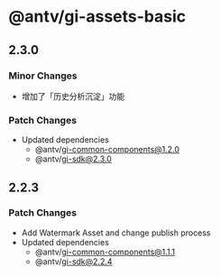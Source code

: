 # @antv/gi-assets-basic

## 2.3.0

### Minor Changes

- 增加了「历史分析沉淀」功能

### Patch Changes

- Updated dependencies
  - @antv/gi-common-components@1.2.0
  - @antv/gi-sdk@2.3.0

## 2.2.3

### Patch Changes

- Add Watermark Asset and change publish process
- Updated dependencies
  - @antv/gi-common-components@1.1.1
  - @antv/gi-sdk@2.2.4
